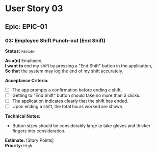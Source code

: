 # User Story 03

## Epic: EPIC-01

### 03: Employee Shift Punch-out (End Shift)
**Status:** <!-- `Backlog` | `Ready` | `In Progress`  | --> `Review` <!-- | `Done` -->

**As a(n)** Employee,  
**I want to** end my shift by pressing a "End Shift" button in the application,  
**So that** the system may log the end of my shift accurately.

**Acceptance Criteria:**
- [ ] The app prompts a confirmation before ending a shift.
- [ ] Getting to "End Shift" button should take no more than 3 clicks.
- [ ] The application indicates clearly that the shift has ended.
- [ ] Upon ending a shift, the total hours worked are shown.

**Technical Notes:**
- Button sizes should be considerably large to take gloves and thicker fingers into consideration.

**Estimate:** [Story Points]  
**Priority:** `High` <!-- | `Medium` | `Low` -->